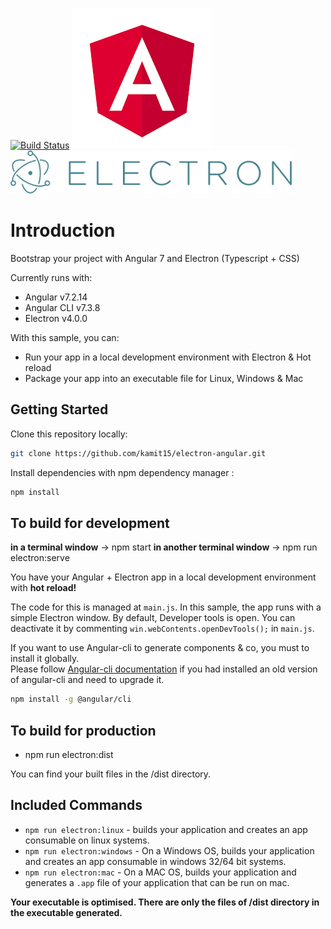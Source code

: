 [![Build Status](https://travis-ci.org/kamit15/electron-angular.svg?branch=master)](https://travis-ci.org/kamit15/electron-angular)
[![Angular Logo](./logo-angular.jpg)](https://angular.io/) [![Electron Logo](./logo-electron.jpg)](https://electronjs.org/)

# Introduction

Bootstrap your project with Angular 7 and Electron (Typescript + CSS)

Currently runs with:
- Angular v7.2.14
- Angular CLI v7.3.8
- Electron v4.0.0

With this sample, you can:

- Run your app in a local development environment with Electron & Hot reload
- Package your app into an executable file for Linux, Windows & Mac

## Getting Started

Clone this repository locally:

``` bash
git clone https://github.com/kamit15/electron-angular.git
```

Install dependencies with npm dependency manager :

``` bash
npm install
```


## To build for development

**in a terminal window** -> npm start
**in another terminal window** -> npm run electron:serve

You have your Angular + Electron app in a local development environment with **hot reload!**

The code for this is managed at `main.js`. In this sample, the app runs with a simple Electron window.
By default, Developer tools is open. You can deactivate it by commenting `win.webContents.openDevTools();` in `main.js`.

If you want to use Angular-cli to generate components & co, you must to install it globally.  
Please follow [Angular-cli documentation](https://github.com/angular/angular-cli) if you had installed an old version of angular-cli and need to upgrade it.

``` bash
npm install -g @angular/cli
```

## To build for production

- npm run electron:dist

You can find your built files in the /dist directory.

## Included Commands
- `npm run electron:linux` - builds your application and creates an app consumable on linux systems.
- `npm run electron:windows` - On a Windows OS, builds your application and creates an app consumable in windows 32/64 bit systems.
- `npm run electron:mac` - On a MAC OS, builds your application and generates a `.app` file of your application that can be run on mac.

**Your executable is optimised. There are only the files of /dist directory in the executable generated.**